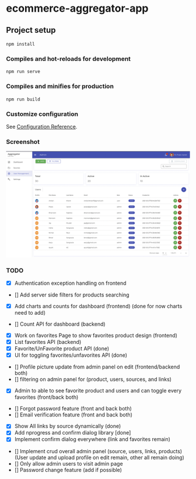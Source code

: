 # ecommerce-aggregator-app

## Project setup
```
npm install
```

### Compiles and hot-reloads for development
```
npm run serve
```

### Compiles and minifies for production
```
npm run build
```

### Customize configuration
See [Configuration Reference](https://cli.vuejs.org/config/).

### Screenshot
![Alt text](./screenshot.png?raw=true "Screenshot")


### TODO

* [x] Authentication exception handling on frontend
* [] Add server side filters for products searching 
* [x] Add charts and counts for dashboard (frontend) (done for now charts need to add)
* [] Count API for dashboard (backend)
* [x] Work on favorites Page to show favorites product design (frontend)
* [x] List favorites API (backend)
* [x] Favorite/UnFavorite product API (done)
* [x] UI for toggling favorites/unfavorites API (done)
* [] Profile picture update from admin panel on edit (frontend/backend both)
* [] filtering on admin panel for (product, users, sources, and links)
* [x] Admin to able to see favorite product and users and can toggle every favorites (front/back both)
* [] Forgot password feature (front and back both)
* [] Email verification feature (front and back both)
* [x] Show All links by source dynamically (done)
* [x] Add nprogress and confirm dialog library [done]
* [x] Implement confirm dialog everywhere (link and favorites remain)
* [] Implement crud overall admin panel (source, users, links, products) (User update and upload profile on edit remain, other all remain doing)
* [] Only allow admin users to visit admin page
* [] Password change feature (add if possible)